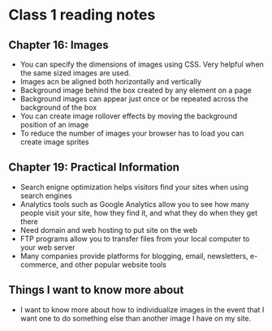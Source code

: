 # Class 1 reading notes

## Chapter 16: Images

* You can specify the dimensions of images using CSS. Very helpful when the same sized images are used.
* Images acn be aligned both horizontally and vertically 
* Background image behind the box created by any element on a page
* Background images can appear just once or be repeated across the background of the box 
* You can create image rollover effects by moving the background position of an image
* To reduce the number of images your browser has to load you can create image sprites

## Chapter 19: Practical Information

* Search enigne optimization helps visitors find your sites when using search engines
* Analytics tools such as Google Analytics allow you to see how many people visit your site, how they find it, and what they do when they get there
* Need domain and web hosting to put site on the web
* FTP programs allow you to transfer files from your local computer to your web server
* Many companies provide platforms for blogging, email, newsletters, e-commerce, and other popular website tools

## Things I want to know more about

* I want to know more about how to individualize images in the event that I want one to do something else than another image I have on my site.